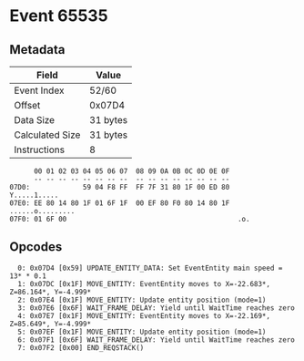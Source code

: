 # Event 65535

## Metadata

| Field           | Value    |
|-----------------|----------|
| Event Index     | 52/60    |
| Offset          | 0x07D4   |
| Data Size       | 31 bytes |
| Calculated Size | 31 bytes |
| Instructions    | 8        |

```
      00 01 02 03 04 05 06 07  08 09 0A 0B 0C 0D 0E 0F
      -- -- -- -- -- -- -- --  -- -- -- -- -- -- -- --
07D0:             59 04 F8 FF  FF 7F 31 80 1F 00 ED 80      Y.....1.....
07E0: EE 80 14 80 1F 01 6F 1F  00 EF 80 F0 80 14 80 1F  ......o.........
07F0: 01 6F 00                                          .o.             
```

## Opcodes

```
  0: 0x07D4 [0x59] UPDATE_ENTITY_DATA: Set EventEntity main speed = 13* * 0.1
  1: 0x07DC [0x1F] MOVE_ENTITY: EventEntity moves to X=-22.683*, Z=86.164*, Y=-4.999*
  2: 0x07E4 [0x1F] MOVE_ENTITY: Update entity position (mode=1)
  3: 0x07E6 [0x6F] WAIT_FRAME_DELAY: Yield until WaitTime reaches zero
  4: 0x07E7 [0x1F] MOVE_ENTITY: EventEntity moves to X=-22.169*, Z=85.649*, Y=-4.999*
  5: 0x07EF [0x1F] MOVE_ENTITY: Update entity position (mode=1)
  6: 0x07F1 [0x6F] WAIT_FRAME_DELAY: Yield until WaitTime reaches zero
  7: 0x07F2 [0x00] END_REQSTACK()
```
